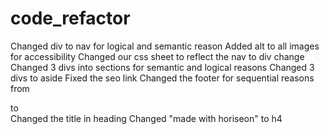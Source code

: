# code_refactor
Changed div to nav for logical and semantic reason 
Added alt to all images for accessibility 
Changed our css sheet to reflect the nav to div change 
Changed 3 divs into sections for semantic and logical reasons 
Changed 3 divs to aside 
Fixed the seo link
Changed the footer for sequential reasons from <div class footer> to <footer class footer>
Changed the title in heading 
Changed "made with horiseon" to h4
<link rel="challenege_1" href="https://matthewtlarson.github.io/code_refactor/">
